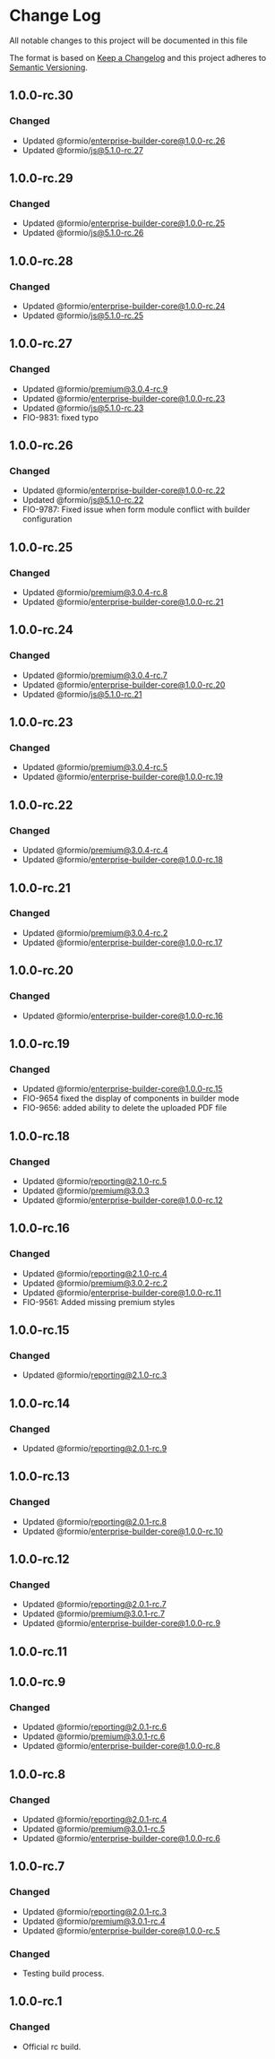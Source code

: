 # Change Log
All notable changes to this project will be documented in this file

The format is based on [Keep a Changelog](http://keepachangelog.com/)
and this project adheres to [Semantic Versioning](http://semver.org/).

## 1.0.0-rc.30
### Changed
 - Updated @formio/enterprise-builder-core@1.0.0-rc.26
 - Updated @formio/js@5.1.0-rc.27

## 1.0.0-rc.29
### Changed
 - Updated @formio/enterprise-builder-core@1.0.0-rc.25
 - Updated @formio/js@5.1.0-rc.26

## 1.0.0-rc.28
### Changed
 - Updated @formio/enterprise-builder-core@1.0.0-rc.24
 - Updated @formio/js@5.1.0-rc.25

## 1.0.0-rc.27
### Changed
 - Updated @formio/premium@3.0.4-rc.9
 - Updated @formio/enterprise-builder-core@1.0.0-rc.23
 - Updated @formio/js@5.1.0-rc.23
 - FIO-9831: fixed typo

## 1.0.0-rc.26
### Changed
 - Updated @formio/enterprise-builder-core@1.0.0-rc.22
 - Updated @formio/js@5.1.0-rc.22
 - FIO-9787: Fixed issue when form module conflict with builder configuration

## 1.0.0-rc.25
### Changed
 - Updated @formio/premium@3.0.4-rc.8
 - Updated @formio/enterprise-builder-core@1.0.0-rc.21

## 1.0.0-rc.24
### Changed
 - Updated @formio/premium@3.0.4-rc.7
 - Updated @formio/enterprise-builder-core@1.0.0-rc.20
 - Updated @formio/js@5.1.0-rc.21

## 1.0.0-rc.23
### Changed
 - Updated @formio/premium@3.0.4-rc.5
 - Updated @formio/enterprise-builder-core@1.0.0-rc.19

## 1.0.0-rc.22
### Changed
 - Updated @formio/premium@3.0.4-rc.4
 - Updated @formio/enterprise-builder-core@1.0.0-rc.18

## 1.0.0-rc.21
### Changed
 - Updated @formio/premium@3.0.4-rc.2
 - Updated @formio/enterprise-builder-core@1.0.0-rc.17

## 1.0.0-rc.20
### Changed
 - Updated @formio/enterprise-builder-core@1.0.0-rc.16

## 1.0.0-rc.19
### Changed
 - Updated @formio/enterprise-builder-core@1.0.0-rc.15
 - FIO-9654 fixed the display of components in builder mode
 - FIO-9656: added ability to delete the uploaded PDF file

## 1.0.0-rc.18
### Changed
 - Updated @formio/reporting@2.1.0-rc.5
 - Updated @formio/premium@3.0.3
 - Updated @formio/enterprise-builder-core@1.0.0-rc.12

## 1.0.0-rc.16
### Changed
 - Updated @formio/reporting@2.1.0-rc.4
 - Updated @formio/premium@3.0.2-rc.2
 - Updated @formio/enterprise-builder-core@1.0.0-rc.11
 - FIO-9561: Added missing premium styles 

## 1.0.0-rc.15
### Changed
 - Updated @formio/reporting@2.1.0-rc.3

## 1.0.0-rc.14
### Changed
 - Updated @formio/reporting@2.0.1-rc.9

## 1.0.0-rc.13
### Changed
 - Updated @formio/reporting@2.0.1-rc.8
 - Updated @formio/enterprise-builder-core@1.0.0-rc.10


## 1.0.0-rc.12
### Changed
 - Updated @formio/reporting@2.0.1-rc.7
 - Updated @formio/premium@3.0.1-rc.7
 - Updated @formio/enterprise-builder-core@1.0.0-rc.9

## 1.0.0-rc.11

## 1.0.0-rc.9
### Changed
 - Updated @formio/reporting@2.0.1-rc.6
 - Updated @formio/premium@3.0.1-rc.6
 - Updated @formio/enterprise-builder-core@1.0.0-rc.8

## 1.0.0-rc.8
### Changed
 - Updated @formio/reporting@2.0.1-rc.4
 - Updated @formio/premium@3.0.1-rc.5
 - Updated @formio/enterprise-builder-core@1.0.0-rc.6

## 1.0.0-rc.7
### Changed
 - Updated @formio/reporting@2.0.1-rc.3
 - Updated @formio/premium@3.0.1-rc.4
 - Updated @formio/enterprise-builder-core@1.0.0-rc.5

### Changed
 - Testing build process.

## 1.0.0-rc.1
### Changed
 - Official rc build.
